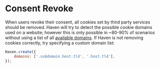 # Consent Revoke

When users revoke their consent, all cookies set by third party services should be removed.
Haven will try to detect the possible cookie domains used on a website; however this is only
possible in ~80-90% of scenarios without using a list of all [available domains](https://publicsuffix.org/). 
If Haven is not removing cookies correctly, try specifying a custom domain list:

```javascript
Haven.create({
    domains: ['.subdomain.host.tld', '.host.tld'],
});
```
